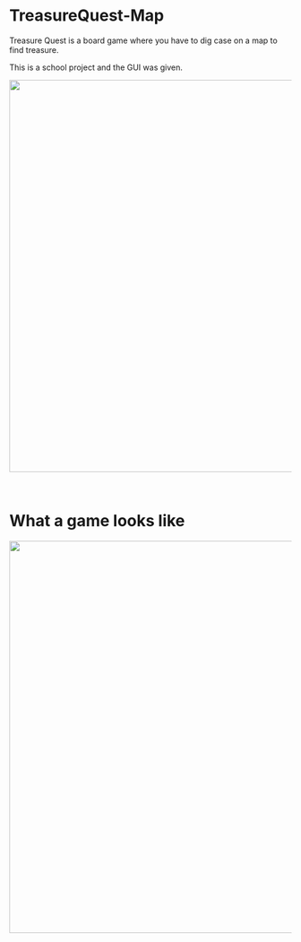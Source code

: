 # TreasureQuest-Map
Treasure Quest is a board game where you have to dig case on a map to find treasure.

This is a school project and the GUI was given.

<p align="center">
	<img src="https://github.com/ejacquem/TreasureQuest-Map-Maker/assets/99800962/9b060f49-b1cb-4936-834e-e44588681bda" width="700">
</p><br/>



# What a game looks like


<p align="center">
	<img src="https://github.com/ejacquem/TreasureQuest-Map-Maker/assets/99800962/c6b3a090-dcb1-47ae-9b6d-50ca7b6c5232" width="700">
</p><br/>
